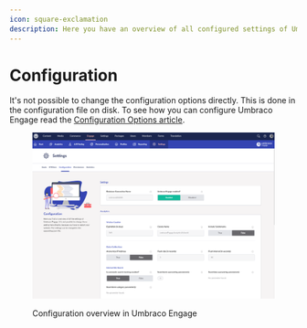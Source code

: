 ```yaml
---
icon: square-exclamation
description: Here you have an overview of all configured settings of Umbraco Engage.
---
```


# Configuration

It's not possible to change the configuration options directly. This is done in the configuration file on disk. To see how you can configure Umbraco Engage read the [Configuration Options article](../../developers/settings/configuration.md).

<figure><img src="../../.gitbook/assets/engage-settings-configuration.png" alt="Configuration overview in Umbraco Engage"><figcaption><p>Configuration overview in Umbraco Engage</p></figcaption></figure>
